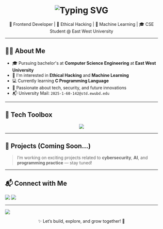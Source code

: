 <!-- Alternate Animated Typing Header -->
<h1 align="center">
  <img src="https://readme-typing-svg.herokuapp.com?font=Fira+Code&size=26&duration=3000&pause=1000&color=00FFAA&center=true&vCenter=true&width=700&lines=Hi+I'm+Mehrab+Morshed;Ethical+Hacking+%26+Machine+Learning+Enthusiast;CSE+Student+%7C+East+West+University;Always+learning+💪+Always+exploring+🚀" alt="Typing SVG" />
</h1>

<p align="center">
🚀 Frontend Developer |  🔐 Ethical Hacking | 🤖 Machine Learning | 🎓 CSE Student @ East West University
</p>

---

## 👨‍💻 About Me

- 🎓 Pursuing bachelor's at **Computer Science Engineering** at **East West University**
- 🔐 I'm interested in **Ethical Hacking** and **Machine Learning**
- 💻 Currently learning **C Programming Language**
- 🌱 Passionate about tech, security, and future innovations
- 📬 University Mail: `2025-1-60-142@std.ewubd.edu`

---

## 🧰 Tech Toolbox

<p align="center">
  <img src="https://skillicons.dev/icons?i=html,css,js,ts,react,nextjs,vue,angular,svelte,tailwind,bootstrap,nodejs,express,mongodb,mysql,postgresql,php,java,python,c,cpp,rust,go,bash,linux,git,github,vscode,atom,codeblocks,androidstudio,figma,docker,kubernetes,aws,azure,gcp,netlify,vercel,postman,firebase,sqlite,redux,jquery,numpy,pandas,matplotlib,scikit-learn,tensorflow,pytorch,opencv,seaborn,selenium,flutter,dart,swift,kotlin,wordpress,graphql,redis,nginx,nmap,wireshark,burpsuite,metasploit,zap" />
</p>


---

## 🚀 Projects (Coming Soon...)

> I’m working on exciting projects related to **cybersecurity**, **AI**, and **programming practice** — stay tuned!

---

## 📬 Connect with Me

<p align="left">
  <a href="mailto:2025-1-60-142@std.ewubd.edu"><img src="https://img.shields.io/badge/Gmail-FF0000?style=for-the-badge&logo=gmail&logoColor=white"/></a>
  <a href="https://www.linkedin.com/in/maarjaan-morshed-919445237/"><img src="https://img.shields.io/badge/LinkedIn-0077B5?style=for-the-badge&logo=linkedin&logoColor=white"/></a>
</p>


---

<!-- Footer Divider -->
<img src="https://capsule-render.vercel.app/api?type=waving&color=0:00c6ff,100:0072ff&height=120&section=footer"/>

<p align="center">
  ✨ Let’s build, explore, and grow together! 🚀
</p>
